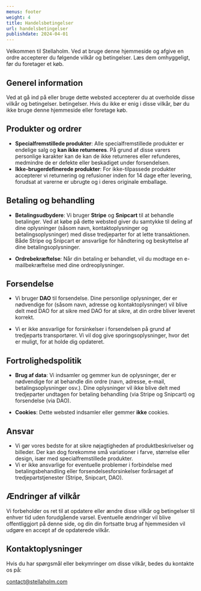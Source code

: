 ```yaml
---
menus: footer
weight: 4
title: Handelsbetingelser
url: handelsbetingelser
publishdate: 2024-04-01
---
```


Velkommen til Stellaholm. Ved at bruge denne hjemmeside og afgive en ordre
accepterer du følgende vilkår og betingelser. Læs dem omhyggeligt, før du
foretager et køb.

## Generel information

Ved at gå ind på eller bruge dette websted accepterer du at overholde disse
vilkår og betingelser. betingelser. Hvis du ikke er enig i disse vilkår, bør du
ikke bruge denne hjemmeside eller foretage køb.

## Produkter og ordrer

-   **Specialfremstillede produkter**: Alle specialfremstillede produkter er
    endelige salg og **kan ikke returneres**. På grund af disse varers
    personlige karakter kan de kan de ikke returneres eller refunderes,
    medmindre de er defekte eller beskadiget under forsendelsen.
-   **Ikke-brugerdefinerede produkter**: For ikke-tilpassede produkter
    accepterer vi returnering og refusioner inden for 14 dage efter levering,
    forudsat at varerne er ubrugte og i deres originale emballage.

## Betaling og behandling

-   **Betalingsudbydere**: Vi bruger **Stripe** og **Snipcart** til at behandle
    betalinger. Ved at købe på dette websted giver du samtykke til deling af
    dine oplysninger (såsom navn, kontaktoplysninger og betalingsoplysninger)
    med disse tredjeparter for at lette transaktionen. Både Stripe og Snipcart
    er ansvarlige for håndtering og beskyttelse af dine betalingsoplysninger.

-   **Ordrebekræftelse**: Når din betaling er behandlet, vil du modtage en
    e-mailbekræftelse med dine ordreoplysninger.

## Forsendelse

-   Vi bruger **DAO** til forsendelse. Dine personlige oplysninger, der er
    nødvendige for (såsom navn, adresse og kontaktoplysninger) vil blive delt
    med DAO for at sikre med DAO for at sikre, at din ordre bliver leveret
    korrekt.

-   Vi er ikke ansvarlige for forsinkelser i forsendelsen på grund af
    tredjeparts transportører. Vi vil dog give sporingsoplysninger, hvor det er
    muligt, for at holde dig opdateret.

## Fortrolighedspolitik

-   **Brug af data**: Vi indsamler og gemmer kun de oplysninger, der er
    nødvendige for at behandle din ordre (navn, adresse, e-mail,
    betalingsoplysninger osv.). Dine oplysninger vil ikke blive delt med
    tredjeparter undtagen for betaling behandling (via Stripe og Snipcart) og
    forsendelse (via DAO).

-   **Cookies**: Dette websted indsamler eller gemmer **ikke** cookies.

## Ansvar

-   Vi gør vores bedste for at sikre nøjagtigheden af produktbeskrivelser og
    billeder. Der kan dog forekomme små variationer i farve, størrelse eller
    design, især med specialfremstillede produkter.
-   Vi er ikke ansvarlige for eventuelle problemer i forbindelse med
    betalingsbehandling eller forsendelsesforsinkelser forårsaget af
    tredjepartstjenester (Stripe, Snipcart, DAO).

## Ændringer af vilkår

Vi forbeholder os ret til at opdatere eller ændre disse vilkår og betingelser
til enhver tid uden forudgående varsel. Eventuelle ændringer vil blive
offentliggjort på denne side, og din din fortsatte brug af hjemmesiden vil
udgøre en accept af de opdaterede vilkår.

## Kontaktoplysninger

Hvis du har spørgsmål eller bekymringer om disse vilkår, bedes du kontakte os
på:

[contact@stellaholm.com](mailto:contact@stellaholm.com)
